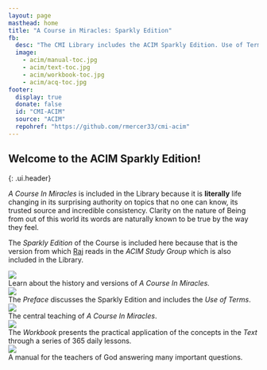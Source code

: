```yaml
---
layout: page
masthead: home
title: "A Course in Miracles: Sparkly Edition"
fb:
  desc: "The CMI Library includes the ACIM Sparkly Edition. Use of Terms, Text, Workbook, and Manual. All books are fully searchable and support annotation and bookmarks."
  image:
    - acim/manual-toc.jpg
    - acim/text-toc.jpg
    - acim/workbook-toc.jpg
    - acim/acq-toc.jpg
footer:
  display: true
  donate: false
  id: "CMI-ACIM"
  source: "ACIM"
  repohref: "https://github.com/rmercer33/cmi-acim"
---
```


## Welcome to the ACIM Sparkly Edition! 
{: .ui.header}

*A Course In Miracles* is included in the Library because it is **literally** life changing in its surprising authority on topics that no one can know, its trusted source and incredible consistency. Clarity on the nature of Being from out of this world its words are naturally known to be true by the way they feel.

The *Sparkly Edition* of the Course is included here because that is the version from which [Raj](/raj/) reads in the *ACIM Study Group* which is also included in the Library.

<div id="page-contents" class="ui three cards">
  <div class="card">
    <a href="#" data-book="acq" class="toc-modal-open image" data-tooltip="Click to view the Getting Acquainted table of contents." data-position="top center">
      <img src="/acim/public/img/acim/acq-big.jpg">
    </a>
    <div class="content">
      <div class="description">
        Learn about the history and versions of <em>A Course In Miracles.</em>
      </div>
    </div>
  </div>
  <div class="card">
    <a data-book="preface" href="preface/preface/" class="image" data-tooltip="Open the Preface to the ACIM Sparkly edition." data-position="top center">
      <img src="/acim/public/img/acim/preface.jpg">
    </a>
    <div class="content">
      <div class="description">
        The <em>Preface</em> discusses the Sparkly Edition and includes the <em>Use of Terms</em>.
      </div>
    </div>
  </div>
  <div class="card">
    <a href="#" data-book="text" class="toc-modal-open image" data-tooltip="Click to view the ACIM Text table of contents." data-position="top center">
      <img src="/acim/public/img/acim/text.jpg">
    </a>
    <div class="content">
      <div class="description">
        The central teaching of <em>A Course In Miracles</em>.
      </div>
    </div>
  </div>
  <div class="card">
    <a href="#" data-book="workbook" class="toc-modal-open image" data-tooltip="Click to view the ACIM Workbook table of contents." data-position="top center">
      <img src="/acim/public/img/acim/workbook.jpg">
    </a>
    <div class="content">
      <div class="description">
        The <em>Workbook</em> presents the practical application of the concepts in the <em>Text</em> through a series of 365 daily lessons.
      </div>
    </div>
  </div>
  <div class="card">
    <a href="#" data-book="manual" class="toc-modal-open image" data-tooltip="Click to view the Manual for Teachers table of contents." data-position="top center">
      <img src="/acim/public/img/acim/manual.jpg">
    </a>
    <div class="content">
      <div class="description">
        A manual for the teachers of God answering many important questions.
      </div>
    </div>
  </div>
</div>
